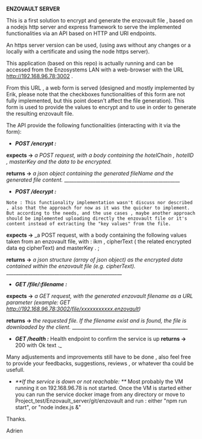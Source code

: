**ENZOVAULT SERVER**

This is a first solution to encrypt and generate the enzovault file , based on a nodejs http server and express framework to serve the implemented functionalities via an API based on HTTP and URI endpoints.

An https server version can be used, (using aws without any changes or a locally with a certificate and using the node https server).

This application (based on this repo) is actually running and can be accessed from the Enzosystems LAN with a web-browser with the URL http://192.168.96.78:3002 .

From this URL , a web form is served (designed and mostly implemented by Erik, please note that the checkboxes functionalities of this form are not fully implemented, but this point doesn't affect the file generation). This form is used to provide the values to encrypt and to use in order to generate the resulting enzovault file.

The API provide the following functionalities (interacting with it via the form):

- _**POST /encrypt :**_

**expects ->** _a POST request, with a body containing the hotelChain , hotelID , masterKey and the data to be encrypted._

**returns ->** _a json object containing the generated fileName and the generated file content._
                    ________________________________________________

- _**POST /decrypt :**_

`Note : This functionality implementation wasn't discuss nor described , also that the approach for now as it was the quicker to implement. But according to the needs, and the use cases , maybe another approach should be implemented uploading directly the enzovault file or it's content instead of extracting the "key values" from the file.`

**expects ->** 
_a POST request, with a body containing the following values taken from an enzovault file, with : ikm , cipherText ( the related encrypted data eg cipherText) and masterKey . ;

**returns ->** _a json structure (array of json object) as the encrypted data contained within the enzovault file (e.g. cipherText)._
                    ________________________________________________

- _**GET /file/:filename :**_

**expects ->** _a GET request, with the generated enzovault filename as a URL parameter (example: GET http://192.168.96.78:3002/file/xxxxxxxxxxx.enzovault)_

**returns ->** _the requested file. If the filename exist and is found, the file is downloaded by the client._
                    ________________________________________________

- _**GET /health :**_
Health endpoint to confirm the service is up
**returns ->** 200 with Ok text ._

Many adjustements and improvements still have to be done , also feel free to provide your feedbacks, suggestions, reviews , or whatever tha could be usefull.

- _**If the service is down or not reachable: **_
Most probably the VM running it on 192.168.96.78 is not started. Once the VM is started either you can run the service docker image from any directory or move to Project_test/Enzovault_server/git/enzovault and run : either "npm run start",  or "node index.js &"    

Thanks.


Adrien

